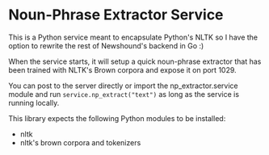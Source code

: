 Noun-Phrase Extractor Service
==========

This is a Python service meant to encapsulate Python's NLTK so I have the option to rewrite the rest of Newshound's backend in Go :)

When the service starts, it will setup a quick noun-phrase extractor that has been trained with NLTK's Brown corpora and expose it on port 1029. 

You can post to the server directly or import the np_extractor.service module and run `service.np_extract("text")` as long as the service is running locally.

This library expects the following Python modules to be installed:

- nltk
- nltk's brown corpora and tokenizers

